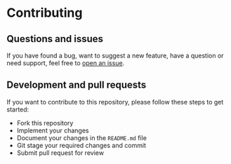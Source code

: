 # Contributing

## Questions and issues
If you have found a bug, want to suggest a new feature, have a question or need support, feel free to [open an issue](https://github.com/Devotics/heatzy-home-hassistant/issues/new).

## Development and pull requests

If you want to contribute to this repository, please follow these steps to get started:

- Fork this repository
- Implement your changes
- Document your changes in the `README.md` file
- Git stage your required changes and commit
- Submit pull request for review
